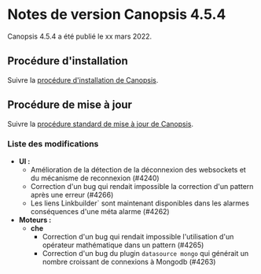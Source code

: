 # Notes de version Canopsis 4.5.4

Canopsis 4.5.4 a été publié le xx mars 2022.

## Procédure d'installation

Suivre la [procédure d'installation de Canopsis](../guide-administration/installation/index.md).

## Procédure de mise à jour

Suivre la [procédure standard de mise à jour de Canopsis](../guide-administration/mise-a-jour/index.md).

### Liste des modifications

*  **UI :**
    * Amélioration de la détection de la déconnexion des websockets et du mécanisme de reconnexion (#4240)
    * Correction d'un bug qui rendait impossible la correction d'un pattern après une erreur (#4266)
    * Les liens ̀Linkbuilder` sont maintenant disponibles dans les alarmes conséquences d'une méta alarme (#4262)
*  **Moteurs :**
    * **che**
        * Correction d'un bug qui rendait impossible l'utilisation d'un opérateur mathématique dans un pattern (#4265)
        * Correction d'un bug du plugin `datasource mongo` qui générait un nombre croissant de connexions à Mongodb (#4263)
